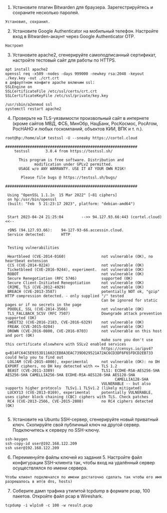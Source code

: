 1. Установите плагин Bitwarden для браузера. Зарегестрируйтесь и сохраните несколько паролей.

```
Установил, сохранил.
```

2. Установите Google Authenticator на мобильный телефон. Настройте вход в Bitwarden-акаунт через Google Authenticator OTP.

```
Настроил
```

3. Установите apache2, сгенерируйте самоподписанный сертификат, настройте тестовый сайт для работы по HTTPS.

```
apt install apache2
openssl req -x509 -nodes -days 999000 -newkey rsa:2048 -keyout ./key.key -out ./crt.crt
в дефаултном конфиге apache включим ssl:
SSLEngine on
SSLCertificateFile /etc/ssl/certs/crt.crt
SSLCertificateKeyFile /etc/ssl/private/key.key

/usr/sbin/a2enmod ssl
systemctl restart apache2
```

4. Проверьте на TLS-уязвимости произвольный сайт в интернете (кроме сайтов МВД, ФСБ, МинОбр, НацБанк, РосКосмос, РосАтом, РосНАНО и любых госкомпаний, объектов КИИ, ВПК и т. п.).

```
root@hp:/home/ali# testssl -U --sneaky https://cortel.cloud

###########################################################
    testssl       3.0.4 from https://testssl.sh/

      This program is free software. Distribution and
             modification under GPLv2 permitted.
      USAGE w/o ANY WARRANTY. USE IT AT YOUR OWN RISK!

       Please file bugs @ https://testssl.sh/bugs/

###########################################################

 Using "OpenSSL 1.1.1n  15 Mar 2022" [~81 ciphers]
 on hp:/usr/bin/openssl
 (built: "Feb  5 21:23:17 2023", platform: "debian-amd64")


 Start 2023-04-24 21:25:04        -->> 94.127.93.66:443 (cortel.cloud) <<--

 rDNS (94.127.93.66):    94-127-93-66.accessin.cloud.
 Service detected:       HTTP


 Testing vulnerabilities 

 Heartbleed (CVE-2014-0160)                not vulnerable (OK), no heartbeat extension
 CCS (CVE-2014-0224)                       not vulnerable (OK)
 Ticketbleed (CVE-2016-9244), experiment.  not vulnerable (OK)
 ROBOT                                     not vulnerable (OK)
 Secure Renegotiation (RFC 5746)           supported (OK)
 Secure Client-Initiated Renegotiation     not vulnerable (OK)
 CRIME, TLS (CVE-2012-4929)                not vulnerable (OK)
 BREACH (CVE-2013-3587)                    potentially NOT ok, "gzip" HTTP compression detected. - only supplied "/" tested
                                           Can be ignored for static pages or if no secrets in the page
 POODLE, SSL (CVE-2014-3566)               not vulnerable (OK)
 TLS_FALLBACK_SCSV (RFC 7507)              Downgrade attack prevention supported (OK)
 SWEET32 (CVE-2016-2183, CVE-2016-6329)    not vulnerable (OK)
 FREAK (CVE-2015-0204)                     not vulnerable (OK)
 DROWN (CVE-2016-0800, CVE-2016-0703)      not vulnerable on this host and port (OK)
                                           make sure you don't use this certificate elsewhere with SSLv2 enabled services
                                           https://censys.io/ipv4?q=B14FC64C5E9353D11602CEB8A3EAC739D029521A72AC6CD3DF6F65FDCD2EB733 could help you to find out
 LOGJAM (CVE-2015-4000), experimental      not vulnerable (OK): no DH EXPORT ciphers, no DH key detected with <= TLS 1.2
 BEAST (CVE-2011-3389)                     TLS1: ECDHE-RSA-AES256-SHA AES256-SHA CAMELLIA256-SHA ECDHE-RSA-AES128-SHA AES128-SHA
                                                 CAMELLIA128-SHA 
                                           VULNERABLE -- but also supports higher protocols  TLSv1.1 TLSv1.2 (likely mitigated)
 LUCKY13 (CVE-2013-0169), experimental     potentially VULNERABLE, uses cipher block chaining (CBC) ciphers with TLS. Check patches
 RC4 (CVE-2013-2566, CVE-2015-2808)        no RC4 ciphers detected (OK)


```

5. Установите на Ubuntu SSH-сервер, сгенерируйте новый приватный ключ. Скопируйте свой публичный ключ на другой сервер. Подключитесь к серверу по SSH-ключу.

```
ssh-keygen
ssh-copy-id user@192.168.122.209
ssh user@192.168.122.209
```

6. Переименуйте файлы ключей из задания 5. Настройте файл конфигурации SSH-клиента так, чтобы вход на удалённый сервер осуществлялся по имени сервера.

```
Чтобы клиент подключался по имени достаточно сделать так чтобы его имя разрешалось в ип(в dns, hosts)
```

7. Соберите дамп трафика утилитой tcpdump в формате pcap, 100 пакетов. Откройте файл pcap в Wireshark.

```
tcpdump -i wlp1s0 -c 100 -w result.pcap
```
